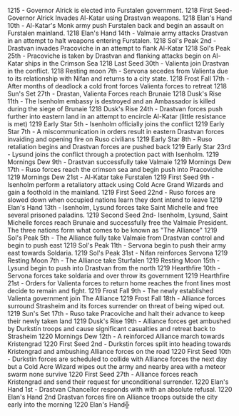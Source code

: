 1215 - Governor Alrick is elected into Furstalen government.
1218 First Seed- Governor Alrick Invades Al-Katar using Drastvan weapons.
1218 Elan's Hand 10th - Al-Katar's Monk army push Furstalen back and begin an assault on Furstalen mainland.
1218 Elan's Hand 14th - Valmaie army attacks Drastvan in an attempt to halt weapons entering Furstalen. 
1218 Sol's Peak 2nd - Drastvan invades Pracoviche in an attempt to flank Al-Katar
1218 Sol's Peak 25th - Pracoviche is taken by Drastvan and flanking attacks begin on Al-Katar ships in the Crimson Sea
1218 Last Seed 30th - Valienta join Drastvan in the conflict.
1218 Resting moon 7th - Servona  secedes from Valienta due to its relationship with Nifan and returns to a city state.
1218 Frost Fall 17th - After months of deadlock a cold front forces Valienta forces to retreat
1218 Sun's Set 27th - Drastan, Valienta Forces reach Brunaie
1218 Dusk's Rise 11th - The Isenholm embassy is destroyed and an Ambassador is killed during the siege of Brunaie
1218 Dusk's Rise 24th - Drastvan forces push further into eastern land in an attempt to encircle Al-Katar (little resistance is met)
1219 Early Star 5th - Isenholm officially joins the conflict
1219 Early Star 7th - A miscommunication in orders result in eastern Drastvan forces invaiding and opening fire on Ruso civilians
1219 Early Star 8th - Ruso retaliation begins and Drastvan forces are pushed back
1219 Early Star 23rd - Lysund joins the conflict through a protection pact with Isenholm.
1219 Mornings Dew 9th - Drastvan successfully take Valmaie
1219 Mornings Dew 17th - Ruso forces reach the crimson sea and begin push into Pracoviche
1219 Mornings Dew 21st - Al-Katar take Furstalen 
1219 First Seed 9th - Isenholm perform a retaliatory attack using Cold Acre Grand Wizards and gain a foothold in the mainland.
1219 First Seed 22nd - Ruso forces are slowed down when occupied nations learn they dont intend to leave 
1219 Elan's Hand 13th - Isenholm, Lysund forces take Saint Michelle and free several prisoned paladins.
1219 Second Seed 2nd- Isenholm, Lysund, Saint Michelle forces reach Brunaie and successfully free the Valmaie President. The three nations form what comes to be known as "The Alliance"
1219 Sol's Peak 5th - The Alliance fully take Valmaie from Drastvan control and begin to push east
1219 Sol's Peak 11th - Servona begin to push their army east towards Soldaria.
1219 Sol's Peak 31st - Nifan reinforces Servona
1219 Resting Moon 7th - The Alliance take Sturfalen
1219 Resting Moon 15th - Lysund begin to push into Drastvan from the north
1219 Hearthfire 10th - Servona forces take soldaria and over throw its government 
1219 Hearthfire 21st - Orders for Valienta forces to return home reaches the front lines most decide to remain and fight.
1219 Frost Fall 9th - The newly established Valienta government join The Alliance
1219 Frost Fall 18th - Alliance forces surround Strasheim and its forces surrender on threat of being wiped out.
1219 Sun's Set 17th - Ruso take Pracoviche and halt their advance to keep their newly taken land
1219 Dusk's Rise 19th - Alliance forces get ambushed by Durkstin troops and cause significant casualties and retreat back to Strasheim 
1220 Mornings Dew 12th - A reinforced Alliance march towards Kristengrad
1220 First Seed 2nd - Durkstin forces split into heading towards Kristengrad and ambushing Alliance forces on the road
1220 First Seed 10th - Durkstin forces are scheduled to collide with Alliance forces the next day but a Cold Acre Wizard wipes out the army and nearby area with a meteor swarm none survive
1220 First Seed 27th - Alliance forces reach Kristengrad and send their request for unconditional surrender.
1220 Elan's Hand 1st - Drastvan Chancellor responds with with an absolute refusal.
1220 Elan's Hand 2nd Drastvan forces fire on Alliance troops outside the city early into the morning
1220 Elan's Hand╬